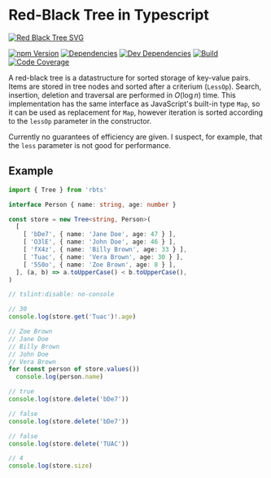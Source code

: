 # Red-Black Tree in Typescript

[![Red Black Tree SVG](https://upload.wikimedia.org/wikipedia/commons/1/10/Red-black_tree_example_nN.svg)](https://en.wikipedia.org/wiki/Red%E2%80%93black_tree)

[![npm Version](https://badge.fury.io/js/rbts.svg)](https://badge.fury.io/js/rbts)
[![Dependencies](https://david-dm.org/nalply/rbts.svg)](https://david-dm.org/nalply/rbts)
[![Dev Dependencies](https://david-dm.org/nalply/rbts/dev-status.svg)](https://david-dm.org/nalply/rbts?type=dev)
[![Build](https://travis-ci.com/nalply/rbts.svg?branch=master)](https://travis-ci.com/nalply/rbts)
[![Code Coverage](https://codecov.io/gh/nalply/rbts/branch/master/graph/badge.svg)](https://codecov.io/gh/nalply/rbts)

A red-black tree is a datastructure for sorted storage of key-value pairs.
Items are stored in tree nodes and sorted after a criterium (`LessOp`).
Search, insertion, deletion and traversal are performed in $O(\log n)$ time.
This implementation has the same interface as JavaScript's built-in type
`Map`, so it can be used as replacement for `Map`, however iteration is
sorted according to the `lessOp` parameter in the constructor.

Currently no guarantees of efficiency are given. I suspect, for example,
that the `less` parameter is not good for performance.

## Example

```typescript
import { Tree } from 'rbts'

interface Person { name: string, age: number }

const store = new Tree<string, Person>(
  [
    [ 'bDe7', { name: 'Jane Doe', age: 47 } ],
    [ 'O3lE', { name: 'John Doe', age: 46 } ],
    [ 'fX4z', { name: 'Billy Brown', age: 33 } ],
    [ 'Tuac', { name: 'Vera Brown', age: 30 } ],
    [ '5S0o', { name: 'Zoe Brown', age: 8 } ],
  ], (a, b) => a.toUpperCase() < b.toUpperCase(),
)

// tslint:disable: no-console

// 30
console.log(store.get('Tuac')!.age)

// Zoe Brown
// Jane Doe
// Billy Brown
// John Doe
// Vera Brown
for (const person of store.values())
  console.log(person.name)

// true
console.log(store.delete('bDe7'))

// false
console.log(store.delete('bDe7'))

// false
console.log(store.delete('TUAC'))

// 4
console.log(store.size)
```
